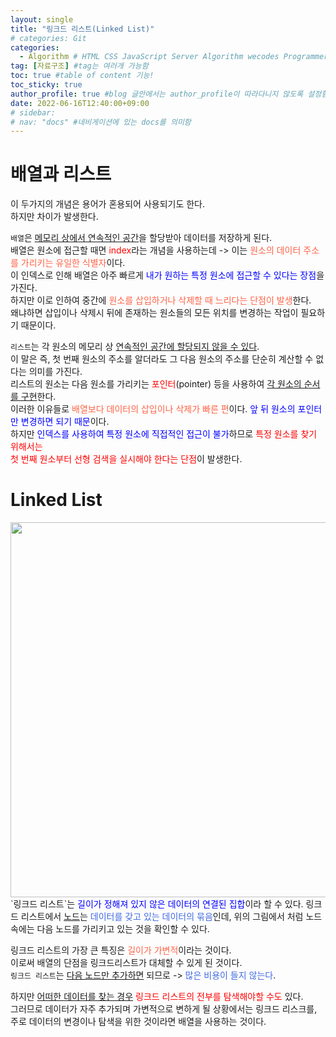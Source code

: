 ```yaml
---
layout: single
title: "링크드 리스트(Linked List)"
# categories: Git
categories:
  - Algorithm # HTML CSS JavaScript Server Algorithm wecodes Programmers1 Programmers2 CS Github Blog
tag: [자료구조] #tag는 여러개 가능함
toc: true #table of content 기능!
toc_sticky: true
author_profile: true #blog 글안에서는 author_profile이 따라다니지 않도록 설정함
date: 2022-06-16T12:40:00+09:00
# sidebar:
# nav: "docs" #네비게이션에 있는 docs를 의미함
---
```

# 배열과 리스트
이 두가지의 개념은 용어가 혼용되어 사용되기도 한다.  
하지만 차이가 발생한다.  

`배열`은 <u>메모리 상에서 연속적인 공간</u>을 할당받아 데이터를 저장하게 된다.  
배열은 원소에 접근할 때면 <span style="color:red">index</span>라는 개념을 사용하는데 -> 이는 <span style="color:tomato">원소의 데이터 주소를 가리키는 유일한 식별자</span>이다.  
이 인덱스로 인해 배열은 아주 빠르게 <span style="color:blue">내가 원하는 특정 원소에 접근할 수 있다는 장점</span>을 가진다.  
하지만 이로 인하여 중간에 <span style="color:tomato">원소를 삽입하거나 삭제할 때 느리다는 단점이 발생</span>한다.  
왜냐하면 삽입이나 삭제시 뒤에 존재하는 원소들의 모든 위치를 변경하는 작업이 필요하기 때문이다.  

`리스트`는 각 원소의 메모리 상 <u>연속적인 공간에 할당되지 않을 수 있다</u>.  
이 말은 즉, 첫 번째 원소의 주소를 알더라도 그 다음 원소의 주소를 단순히 계산할 수 없다는 의미를 가진다.  
리스트의 원소는 다음 원소를 가리키는 <span style="color:red">포인터</span>(pointer) 등을 사용하여 <u>각 원소의 순서를 구현</u>한다.  
이러한 이유들로 <span style="color:tomato">배열보다 데이터의 삽입이나 삭제가 빠른 편</span>이다. <span style="color:blue">앞 뒤 원소의 포인터만 변경하면 되기 때문</span>이다.  
하지만 <span style="color:blue">인덱스를 사용하여 특정 원소에 직접적인 접근이 불가</span>하므로 <span style="color:red">특정 원소를 찾기 위해서는</span>  
<span style="color:red">첫 번째 원소부터 선형 검색을 실시해야 한다는 단점</span>이 발생한다.  

# Linked List
<img src="https://user-images.githubusercontent.com/87808288/173994154-73c84783-55c0-4ea2-bf95-c14c4ad3a1c1.png" width="600">  
`링크드 리스트`는 <span style="color:blue">길이가 정해져 있지 않은 데이터의 연결된 집합</span>이라 할 수 있다.  
링크드 리스트에서 <u>노드</u>는 <span style="color:royalblue">데이터를 갖고 있는 데이터의 묶음</span>인데,  
위의 그림에서 처럼 노드 속에는 다음 노드를 가리키고 있는 것을 확인할 수 있다.  

링크드 리스트의 가장 큰 특징은 <span style="color:tomato">길이가 가변적</span>이라는 것이다.  
이로써 배열의 단점을 링크드리스트가 대체할 수 있게 된 것이다.  
`링크드 리스트`는 <u>다음 노드만 추가하면</u> 되므로 -> <span style="color:royalblue">많은 비용이 들지 않는다</span>.  

하지만 <u>어떠한 데이터를 찾는 경우</u> <span style="color:red">링크드 리스트의 전부를 탐색해야할 수도</span> 있다.  
그러므로 데이터가 자주 추가되며 가변적으로 변하게 될 상황에서는 링크드 리스크를,  
주로 데이터의 변경이나 탐색을 위한 것이라면 배열을 사용하는 것이다.  




<!-- <span style="color:royalblue"> -->

<!-- ### 2. Link 넣기

```

유형 1: (설명어를 입력) : [gunhee's coding blog](https://gunhee-jeong.github.io/)
유형 2: (URL 자동연결) : <https://gunhee-jeong.github.io/>
유형 3: (동일 파일 내 '문단으로 이동') : [1. Header로 이동](###-1-header)

```

유형 1: (설명어를 입력) : [gunhee's coding blog](https://gunhee-jeong.github.io/)
유형 2: (URL 자동연결) : <https://gunhee-jeong.github.io/>
유형 3: (동일 파일 내 '문단으로 이동') : [1. Header로 이동](#1-header)
유형 3의 방법

1. 특수문자를 제거
2. 스페이스는 -로 바꾸고
3. 대문자는 소문자로!
   그래서 ### 1. Header -> #1-header

## Link: [google][https://www.google.com/]

### 3. 수평선

```

---

```

---

### 4. 라인 바꾸기

```

스페이스바를 2번 눌러주면 다음칸으로
이동할 수 있어요!

```

---

스페이스바를 2번 눌러주면
다음칸으로 이동할 수 있어요!

### 5. list 만들기

```

1. 1번
2. 2번
3. 3번

- 순서없는 list
  - 순서없는 list
    - 순서없는 list

```

1. 1번
2. 2번
3. 3번

- 순서없는 list
  - 순서없는 list
    - 순서없는 list

---

### 6. font 관련

```

**진하게** -> 볼드
_기울여서_ -> 이탤릭체
~~취소선~~ -> 취소선

<ul>밑줄넣기</ul> -> 밑줄
<span style="color:red">빨간 글씨</span> -> 글자색
이것이 `인라인` 입니다 -> 인라인 코드
```

**진하게** -> 볼드
_기울여서_ -> 이탤릭체
~~취소선~~ -> 취소선
<u>밑줄넣기</u> -> 밑줄
<span style="color:red">빨간 글씨</span>
이것이 `인라인` 입니다 -> 인라인 코드

---

### 7. 인용구문

```
> coding
>
> > JavaScript
> >
> > > 내가 프짱!
```

> coding
>
> > JavaScript
> >
> > > 내가 프짱!

---

### 8. 이미지 삽입

```
유형1: ('사이즈를 조절' -> HTML 태그 사용) : <img src="https://gunhee-jeong.github.io/assets/images/blogLogo.png" width="300" height="200">
유형2: (이미지 삽입 후 -> 링크 걸기)
[![이미지](https://gunhee-jeong.github.io/assets/images/blogLogo/blogLogo.png)](https://gunhee-jeong.github.io/)
```

유형1: ('사이즈를 조절' -> HTML 태그 사용) : <img src="https://gunhee-jeong.github.io/assets/images/blogLogo.png" width="300" height="200">
유형2: (이미지 삽입 후 -> 링크 걸기)
[![이미지](https://gunhee-jeong.github.io/assets/images/blogLogo.png)](https://gunhee-jeong.github.io/)

### 9. 표 만들기

```
||국어|영어|
| :--- | ---: | :--: |
|건희 | 100점 | 100점
|철수 | 100점 | 100점
```

|      |  국어 | 영어  |
| :--- | ----: | :---: |
| 건희 | 100점 | 100점 |
| 철수 | 100점 | 100점 |

> - header를 넣고 싶은 경우 ---을 사용하고 :을 이용하여 정렬에 사용함!

### 10. 토글 만들기

```
<details>
<summary>여기를 누르세요</summary>
<div markdown="1">
숨겨진 내용
</div>
</details>
```

<details>
<summary>여기를 누르세요</summary>
<div markdown="1">
숨겨진 내용
</div>
</details> -->
